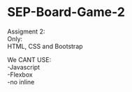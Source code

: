 # SEP-Board-Game-2

Assigment 2: <br/>
Only: <br/>
HTML, CSS and Bootstrap <br/>

We CANT USE: <br/>
-Javascript <br/>
-Flexbox <br/>
-no inline <br/>
